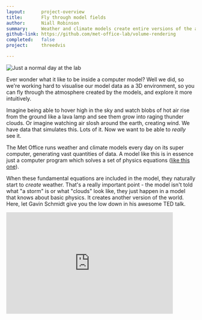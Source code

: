 ```yaml
---
layout:      project-overview
title:       Fly through model fields
author:      Niall Robinson
summary:     Weather and climate models create entire versions of the atmosphere, complete with clouds, rain, and wind. We wondered what it would be like to see the model run from the inside. Our ode to <a href=http://en.wikipedia.org/wiki/Tron>Tron</a>, if you will.
github-link: https://github.com/met-office-lab/volume-rendering
completed:   false
project:     threedvis

---
```

![Just a normal day at the lab](http://2.bp.blogspot.com/_GY9imUnSKCw/TRKtpqELS5I/AAAAAAAABp4/TMohzh9_Pm8/s1600/recognizer.jpg)

Ever wonder what it like to be inside a computer model? Well we did, so we're working hard to visualise our model data as a 3D environment, so you can fly through the atmosphere created by the models, and explore it more intuitively.

Imagine being able to hover high in the sky and watch blobs of hot air rise from the ground like a lava lamp and see them grow into raging thunder clouds. Or imagine watching air slosh around the earth, creating wind. We have data that simulates this. Lots of it. Now we want to be able to *really* see it.

The Met Office runs weather and climate models every day on its super computer, generating vast quantities of data. A model like this is in essence just a computer program which solves a set of physics equations ([like this one](http://en.wikipedia.org/wiki/Navier%E2%80%93Stokes_equations)).

When these fundamental equations are included in the model, they naturally start to *create* weather. That's a really important point - the model isn't told what "a storm" is or what "clouds" look like, they just happen in a model that knows about basic physics. It creates another version of the world. Here, let Gavin Schmidt give you the low down in his awesome TED talk.

<iframe align="middle" width="443" height="270" src="https://www.youtube.com/embed/JrJJxn-gCdo" frameborder="0" allowfullscreen></iframe>